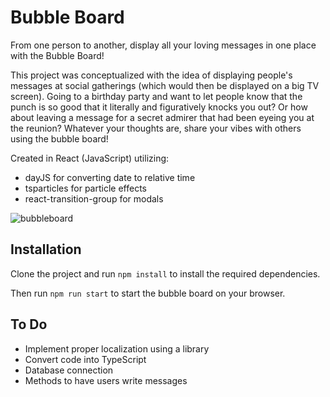 # Bubble Board
From one person to another, display all your loving messages in one place with the Bubble Board!

This project was conceptualized with the idea of displaying people's messages at social gatherings (which would then be displayed on a big TV screen). Going to a birthday party and want to let people know that the punch is so good that it literally and figuratively knocks you out? Or how about leaving a message for a secret admirer that had been eyeing you at the reunion? Whatever your thoughts are, share your vibes with others using the bubble board!

Created in React (JavaScript) utilizing:
- dayJS for converting date to relative time
- tsparticles for particle effects
- react-transition-group for modals

![bubbleboard](https://user-images.githubusercontent.com/24785973/231942755-0a57a754-dda9-434f-999f-399821469eb2.png)

## Installation

Clone the project and run 
```npm install```
to install the required dependencies.

Then run 
```npm run start```
to start the bubble board on your browser.

## To Do
* Implement proper localization using a library
* Convert code into TypeScript
* Database connection
* Methods to have users write messages

